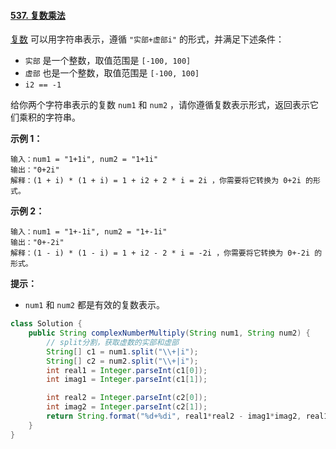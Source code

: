 #### [537. 复数乘法](https://leetcode-cn.com/problems/complex-number-multiplication/)

[复数](https://baike.baidu.com/item/复数/254365?fr=aladdin) 可以用字符串表示，遵循 `"实部+虚部i"` 的形式，并满足下述条件：

- `实部` 是一个整数，取值范围是 `[-100, 100]`
- `虚部` 也是一个整数，取值范围是 `[-100, 100]`
- `i2 == -1`

给你两个字符串表示的复数 `num1` 和 `num2` ，请你遵循复数表示形式，返回表示它们乘积的字符串。

 

**示例 1：**

```
输入：num1 = "1+1i", num2 = "1+1i"
输出："0+2i"
解释：(1 + i) * (1 + i) = 1 + i2 + 2 * i = 2i ，你需要将它转换为 0+2i 的形式。
```

**示例 2：**

```
输入：num1 = "1+-1i", num2 = "1+-1i"
输出："0+-2i"
解释：(1 - i) * (1 - i) = 1 + i2 - 2 * i = -2i ，你需要将它转换为 0+-2i 的形式。 
```

 

**提示：**

- `num1` 和 `num2` 都是有效的复数表示。





```java
class Solution {
    public String complexNumberMultiply(String num1, String num2) {
        // split分割，获取虚数的实部和虚部
        String[] c1 = num1.split("\\+|i");
        String[] c2 = num2.split("\\+|i");
        int real1 = Integer.parseInt(c1[0]);
        int imag1 = Integer.parseInt(c1[1]);

        int real2 = Integer.parseInt(c2[0]);
        int imag2 = Integer.parseInt(c2[1]);
        return String.format("%d+%di", real1*real2 - imag1*imag2, real1*imag2 + real2*imag1);
    }
}
```

